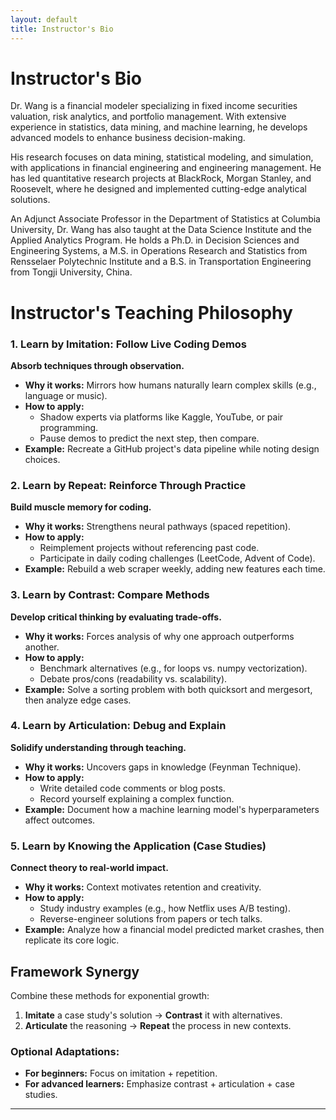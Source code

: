 ```yaml
---
layout: default
title: Instructor's Bio
---
```


# **Instructor's Bio**

Dr. Wang is a financial modeler specializing in fixed income securities valuation, risk analytics, and portfolio management. With extensive experience in statistics, data mining, and machine learning, he develops advanced models to enhance business decision-making.

His research focuses on data mining, statistical modeling, and simulation, with applications in financial engineering and engineering management. He has led quantitative research projects at BlackRock, Morgan Stanley, and Roosevelt, where he designed and implemented cutting-edge analytical solutions.

An Adjunct Associate Professor in the Department of Statistics at Columbia University, Dr. Wang has also taught at the Data Science Institute and the Applied Analytics Program. He holds a Ph.D. in Decision Sciences and Engineering Systems, a M.S. in Operations Research and Statistics from Rensselaer Polytechnic Institute and a B.S. in Transportation Engineering from Tongji University, China.

# **Instructor's Teaching Philosophy**

### **1. Learn by Imitation: Follow Live Coding Demos**
**Absorb techniques through observation.**

* **Why it works:** Mirrors how humans naturally learn complex skills (e.g., language or music).
* **How to apply:**
  * Shadow experts via platforms like Kaggle, YouTube, or pair programming.
  * Pause demos to predict the next step, then compare.
* **Example:** Recreate a GitHub project's data pipeline while noting design choices.

### **2. Learn by Repeat: Reinforce Through Practice**
**Build muscle memory for coding.**

* **Why it works:** Strengthens neural pathways (spaced repetition).
* **How to apply:**
  * Reimplement projects without referencing past code.
  * Participate in daily coding challenges (LeetCode, Advent of Code).
* **Example:** Rebuild a web scraper weekly, adding new features each time.

### **3. Learn by Contrast: Compare Methods**
**Develop critical thinking by evaluating trade-offs.**

* **Why it works:** Forces analysis of why one approach outperforms another.
* **How to apply:**
  * Benchmark alternatives (e.g., for loops vs. numpy vectorization).
  * Debate pros/cons (readability vs. scalability).
* **Example:** Solve a sorting problem with both quicksort and mergesort, then analyze edge cases.

### **4. Learn by Articulation: Debug and Explain**
**Solidify understanding through teaching.**

* **Why it works:** Uncovers gaps in knowledge (Feynman Technique).
* **How to apply:**
  * Write detailed code comments or blog posts.
  * Record yourself explaining a complex function.
* **Example:** Document how a machine learning model's hyperparameters affect outcomes.

### **5. Learn by Knowing the Application (Case Studies)**
**Connect theory to real-world impact.**

* **Why it works:** Context motivates retention and creativity.
* **How to apply:**
  * Study industry examples (e.g., how Netflix uses A/B testing).
  * Reverse-engineer solutions from papers or tech talks.
* **Example:** Analyze how a financial model predicted market crashes, then replicate its core logic.

## **Framework Synergy**

Combine these methods for exponential growth:

1. **Imitate** a case study's solution → **Contrast** it with alternatives.
2. **Articulate** the reasoning → **Repeat** the process in new contexts.

### **Optional Adaptations:**
* **For beginners:** Focus on imitation + repetition.
* **For advanced learners:** Emphasize contrast + articulation + case studies.

---
